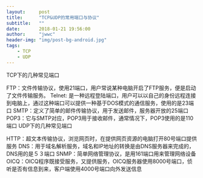 ```yaml
---
layout:     post
title:      "TCP&UDP的常用端口与协议"
subtitle:   ""
date:       2018-01-21 19:56:00
author:     "jwwc"
header-img: "img/post-bg-android.jpg"
tags:
    - TCP
    - UDP
---
```

TCP下的几种常见端口

FTP：文件传输协议，使用21端口，用户常说某种电脑开启了FTP服务，便是启动了文件传输服务。
Telnet: 是一种远程登陆端口，用户可以以自己的身份远程连接到电脑上，通过这种端口可以提供一种基于DOS模式的通信服务，使用的是23端口
SMTP：定义了简单的邮件传输协议，用于发送邮件，服务器开放的25端口
POP3：它与SMTP对应，POP3用于接收邮件，通常情况下，POP3使用的是110端口
UDP下的几种常见端口

HTTP：超文本传输协议，浏览网页时，在提供网页资源的电脑打开80号端口提供服务
DNS：用于域名解析服务，域名和IP地址的转换是由DNS服务器来完成的，DNS用的是５３端口
SNMP：简单网络管理协议，是用161端口用来管理网络设备
OICQ：OICQ程序既接受服务，又提供服务，OICQ服务器使用8000号端口，侦听是否有信息到来，客户端使用4000号端口向外发送信息

